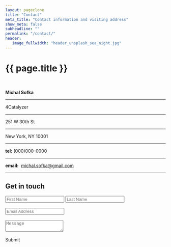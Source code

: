 ```yaml
---
layout: pageclone
title: "Contact"
meta_title: "Contact information and visiting address"
show_meta: false
subheadline: ""
permalink: "/contact/"
header:
   image_fullwidth: "header_unsplash_sea_night.jpg"
---
```


<h1>{{ page.title }}</h1>
<br>
<div class="container-fluid">
  <div class="row">
    <div class="col-md-6">
      <p><strong>Michal Sofka</strong></p>
      <hr>
      <p>4Catalyzer</p>
      <hr>
      <p>251 W 30th St</p>
      <hr>
      <p>New York, NY 10001</p>
      <hr>
      <p><strong>tel:</strong> (000)000-0000</p>
      <hr>
      <p><strong>email:</strong>&nbsp; <a href="mailto:michal.sofka@gmail.com">michal.sofka@gmail.com</a></p>
      <hr>
    </div>
    <div class="col-md-6">
      <div id="map"></div>
      <script>
        function initMap() {
          var uluru = {lat: 40.7494549, lng: -73.9964549};
          var map = new google.maps.Map(document.getElementById('map'), {
            zoom: 15,
            center: uluru
          });
          var marker = new google.maps.Marker({
            position: uluru,
            map: map
          });
        }
      </script>
      <script src="https://maps.googleapis.com/maps/api/js?key=AIzaSyAnd_Ha5qah8EPh6VY47gWbabvhsiTbrWg&callback=initMap">
      </script>
    </div>
  </div>
</div>

<div class="container-fluid">
  <div class="row">
    <div class="col-md-6">
      <h2 class="down-margin">Get in touch</h2>
      <div class="text-center" id="outerform">
          <input class="half" type="text" placeholder="First Name" id="fname" required />
          <input class="half" type="text" placeholder="Last Name" id="lname" required />
          <br>
          <br>
          <input class="" type="text" placeholder="Email Address" id="email-id" required />
          <br>
          <br>
          <textarea class="long" type="text" placeholder="Message" id="msg" required ></textarea>
          <br>
          <br>
        <a class="btn btn-primary" id="send" onclick="form_submit()">Submit</a>
      </div>
      <h4 id="response" style="display: none">Thanks for getting in touch. we'll get back to you soon.</h4>
    </div>
  </div>
</div>


<script>
var xmlhttp = new XMLHttpRequest();
function form_submit() {
$("#outerform").css("display","none");
$("#response").css("display","block");
var form_fname = document.getElementById("fname").value;
var form_lname = document.getElementById("lname").value;
var form_email = document.getElementById("email-id").value;
var form_msg = document.getElementById("msg").value;
var a = "https://docs.google.com/forms/d/e/1FAIpQLScZAMo9ERTOTxT00GrfPHQaLgt9vVceV2H6iScWHySrms_P6A/formResponse?emailAddress="+form_email+"&entry.2005620554="+form_fname+"&entry.900168775="+form_lname+"&entry.839337160="+form_msg;
xmlhttp.open("POST", a, false);
xmlhttp.send();
}


</script>
